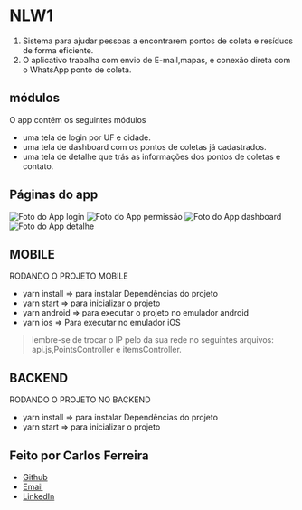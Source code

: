 # NLW1 
1. Sistema para ajudar pessoas a encontrarem pontos de coleta e resíduos de forma eficiente.
2. O aplicativo trabalha com envio de E-mail,mapas, e conexão direta com o WhatsApp ponto de coleta.

## módulos

O app contém os seguintes módulos

* uma tela de login por UF e cidade.
* uma tela de dashboard com os pontos de  coletas já cadastrados.
* uma tela de detalhe que trás as informações dos pontos de coletas e contato.

## Páginas do app
![Foto do App login](https://github.com/CarlosSTS/NLW1/blob/master/assets/login.jpg)
![Foto do App permissão](https://github.com/CarlosSTS/NLW1/blob/master/assets/permission.jpg)
![Foto do App dashboard](https://github.com/CarlosSTS/NLW1/blob/master/assets/dashboard.jpg)
![Foto do App detalhe](https://github.com/CarlosSTS/NLW1/blob/master/assets/detail.png)

## MOBILE
RODANDO O PROJETO MOBILE
* yarn install =>  para instalar Dependências do projeto
* yarn start => para inicializar o projeto
* yarn android => para executar o projeto no emulador android
* yarn ios => Para executar no emulador iOS
> lembre-se de trocar o IP pelo da sua rede no seguintes arquivos: api.js,PointsController e itemsController.

## BACKEND
RODANDO O PROJETO NO BACKEND
* yarn install => para instalar Dependências do projeto
* yarn start =>  para inicializar o projeto

## Feito por Carlos Ferreira
* [Github](https://www.github.com/CarlosSTS)
* [Email](mailto://carlossts826@gmail.com)
* [LinkedIn](https://www.linkedin.com/in/carlos-ferreira-4b2ba219a/)
